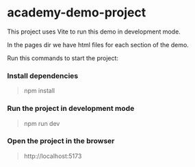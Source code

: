 # academy-demo-project

This project uses Vite to run this demo in development mode.

In the pages dir we have html files for each section of the demo.

Run this commands to start the project:

### Install dependencies
> npm install

### Run the project in development mode
> npm run dev

### Open the project in the browser
> http://localhost:5173